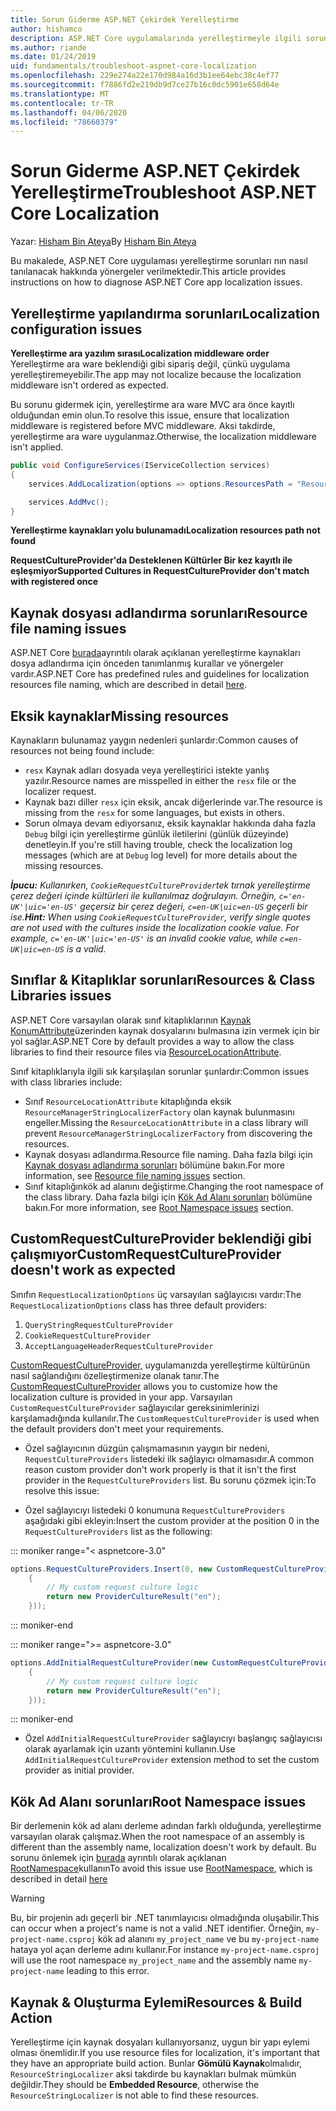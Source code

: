 ```yaml
---
title: Sorun Giderme ASP.NET Çekirdek Yerelleştirme
author: hishamco
description: ASP.NET Core uygulamalarında yerelleştirmeyle ilgili sorunları nasıl tanılayarak tanılamayı öğrenin.
ms.author: riande
ms.date: 01/24/2019
uid: fundamentals/troubleshoot-aspnet-core-localization
ms.openlocfilehash: 229e274a22e170d984a16d3b1ee64ebc38c4ef77
ms.sourcegitcommit: f7886fd2e219db9d7ce27b16c0dc5901e658d64e
ms.translationtype: MT
ms.contentlocale: tr-TR
ms.lasthandoff: 04/06/2020
ms.locfileid: "78660379"
---
```

# <a name="troubleshoot-aspnet-core-localization"></a><span data-ttu-id="37cd2-103">Sorun Giderme ASP.NET Çekirdek Yerelleştirme</span><span class="sxs-lookup"><span data-stu-id="37cd2-103">Troubleshoot ASP.NET Core Localization</span></span>

<span data-ttu-id="37cd2-104">Yazar: [Hisham Bin Ateya](https://github.com/hishamco)</span><span class="sxs-lookup"><span data-stu-id="37cd2-104">By [Hisham Bin Ateya](https://github.com/hishamco)</span></span>

<span data-ttu-id="37cd2-105">Bu makalede, ASP.NET Core uygulaması yerelleştirme sorunları nın nasıl tanılanacak hakkında yönergeler verilmektedir.</span><span class="sxs-lookup"><span data-stu-id="37cd2-105">This article provides instructions on how to diagnose ASP.NET Core app localization issues.</span></span>

## <a name="localization-configuration-issues"></a><span data-ttu-id="37cd2-106">Yerelleştirme yapılandırma sorunları</span><span class="sxs-lookup"><span data-stu-id="37cd2-106">Localization configuration issues</span></span>

<span data-ttu-id="37cd2-107">**Yerelleştirme ara yazılım sırası**</span><span class="sxs-lookup"><span data-stu-id="37cd2-107">**Localization middleware order**</span></span>  
<span data-ttu-id="37cd2-108">Yerelleştirme ara ware beklendiği gibi sipariş değil, çünkü uygulama yerelleştiremeyebilir.</span><span class="sxs-lookup"><span data-stu-id="37cd2-108">The app may not localize because the localization middleware isn't ordered as expected.</span></span>

<span data-ttu-id="37cd2-109">Bu sorunu gidermek için, yerelleştirme ara ware MVC ara önce kayıtlı olduğundan emin olun.</span><span class="sxs-lookup"><span data-stu-id="37cd2-109">To resolve this issue, ensure that localization middleware is registered before MVC middleware.</span></span> <span data-ttu-id="37cd2-110">Aksi takdirde, yerelleştirme ara ware uygulanmaz.</span><span class="sxs-lookup"><span data-stu-id="37cd2-110">Otherwise, the localization middleware isn't applied.</span></span>

```csharp
public void ConfigureServices(IServiceCollection services)
{
    services.AddLocalization(options => options.ResourcesPath = "Resources");

    services.AddMvc();
}
```

<span data-ttu-id="37cd2-111">**Yerelleştirme kaynakları yolu bulunamadı**</span><span class="sxs-lookup"><span data-stu-id="37cd2-111">**Localization resources path not found**</span></span>

<span data-ttu-id="37cd2-112">**RequestCultureProvider'da Desteklenen Kültürler Bir kez kayıtlı ile eşleşmiyor**</span><span class="sxs-lookup"><span data-stu-id="37cd2-112">**Supported Cultures in RequestCultureProvider don't match with registered once**</span></span>  

## <a name="resource-file-naming-issues"></a><span data-ttu-id="37cd2-113">Kaynak dosyası adlandırma sorunları</span><span class="sxs-lookup"><span data-stu-id="37cd2-113">Resource file naming issues</span></span>

<span data-ttu-id="37cd2-114">ASP.NET Core [burada](xref:fundamentals/localization?view=aspnetcore-2.2#resource-file-naming)ayrıntılı olarak açıklanan yerelleştirme kaynakları dosya adlandırma için önceden tanımlanmış kurallar ve yönergeler vardır.</span><span class="sxs-lookup"><span data-stu-id="37cd2-114">ASP.NET Core has predefined rules and guidelines for localization resources file naming, which are described in detail [here](xref:fundamentals/localization?view=aspnetcore-2.2#resource-file-naming).</span></span>

## <a name="missing-resources"></a><span data-ttu-id="37cd2-115">Eksik kaynaklar</span><span class="sxs-lookup"><span data-stu-id="37cd2-115">Missing resources</span></span>

<span data-ttu-id="37cd2-116">Kaynakların bulunamaz yaygın nedenleri şunlardır:</span><span class="sxs-lookup"><span data-stu-id="37cd2-116">Common causes of resources not being found include:</span></span>

- <span data-ttu-id="37cd2-117">`resx` Kaynak adları dosyada veya yerelleştirici istekte yanlış yazılır.</span><span class="sxs-lookup"><span data-stu-id="37cd2-117">Resource names are misspelled in either the `resx` file or the localizer request.</span></span>
- <span data-ttu-id="37cd2-118">Kaynak bazı diller `resx` için eksik, ancak diğerlerinde var.</span><span class="sxs-lookup"><span data-stu-id="37cd2-118">The resource is missing from the `resx` for some languages, but exists in others.</span></span>
- <span data-ttu-id="37cd2-119">Sorun olmaya devam ediyorsanız, eksik kaynaklar hakkında daha fazla `Debug` bilgi için yerelleştirme günlük iletilerini (günlük düzeyinde) denetleyin.</span><span class="sxs-lookup"><span data-stu-id="37cd2-119">If you're still having trouble, check the localization log messages (which are at `Debug` log level) for more details about the missing resources.</span></span>

<span data-ttu-id="37cd2-120">_**İpucu:** Kullanırken, `CookieRequestCultureProvider`tek tırnak yerelleştirme çerez değeri içinde kültürleri ile kullanılmaz doğrulayın. Örneğin, `c='en-UK'|uic='en-US'` geçersiz bir çerez değeri, `c=en-UK|uic=en-US` geçerli bir ise._</span><span class="sxs-lookup"><span data-stu-id="37cd2-120">_**Hint:** When using `CookieRequestCultureProvider`, verify single quotes are not used with the cultures inside the localization cookie value. For example, `c='en-UK'|uic='en-US'` is an invalid cookie value, while `c=en-UK|uic=en-US` is a valid._</span></span>

## <a name="resources--class-libraries-issues"></a><span data-ttu-id="37cd2-121">Sınıflar & Kitaplıklar sorunları</span><span class="sxs-lookup"><span data-stu-id="37cd2-121">Resources & Class Libraries issues</span></span>

<span data-ttu-id="37cd2-122">ASP.NET Core varsayılan olarak sınıf kitaplıklarının [Kaynak KonumAttribute](/dotnet/api/microsoft.extensions.localization.resourcelocationattribute?view=aspnetcore-2.1)üzerinden kaynak dosyalarını bulmasına izin vermek için bir yol sağlar.</span><span class="sxs-lookup"><span data-stu-id="37cd2-122">ASP.NET Core by default provides a way to allow the class libraries to find their resource files via [ResourceLocationAttribute](/dotnet/api/microsoft.extensions.localization.resourcelocationattribute?view=aspnetcore-2.1).</span></span>

<span data-ttu-id="37cd2-123">Sınıf kitaplıklarıyla ilgili sık karşılaşılan sorunlar şunlardır:</span><span class="sxs-lookup"><span data-stu-id="37cd2-123">Common issues with class libraries include:</span></span>
- <span data-ttu-id="37cd2-124">Sınıf `ResourceLocationAttribute` kitaplığında eksik `ResourceManagerStringLocalizerFactory` olan kaynak bulunmasını engeller.</span><span class="sxs-lookup"><span data-stu-id="37cd2-124">Missing the `ResourceLocationAttribute` in a class library will prevent `ResourceManagerStringLocalizerFactory` from discovering the resources.</span></span>
- <span data-ttu-id="37cd2-125">Kaynak dosyası adlandırma.</span><span class="sxs-lookup"><span data-stu-id="37cd2-125">Resource file naming.</span></span> <span data-ttu-id="37cd2-126">Daha fazla bilgi için [Kaynak dosyası adlandırma sorunları](#resource-file-naming-issues) bölümüne bakın.</span><span class="sxs-lookup"><span data-stu-id="37cd2-126">For more information, see [Resource file naming issues](#resource-file-naming-issues) section.</span></span>
- <span data-ttu-id="37cd2-127">Sınıf kitaplığınkök ad alanını değiştirme.</span><span class="sxs-lookup"><span data-stu-id="37cd2-127">Changing the root namespace of the class library.</span></span> <span data-ttu-id="37cd2-128">Daha fazla bilgi için [Kök Ad Alanı sorunları](#root-namespace-issues) bölümüne bakın.</span><span class="sxs-lookup"><span data-stu-id="37cd2-128">For more information, see [Root Namespace issues](#root-namespace-issues) section.</span></span>

## <a name="customrequestcultureprovider-doesnt-work-as-expected"></a><span data-ttu-id="37cd2-129">CustomRequestCultureProvider beklendiği gibi çalışmıyor</span><span class="sxs-lookup"><span data-stu-id="37cd2-129">CustomRequestCultureProvider doesn't work as expected</span></span>

<span data-ttu-id="37cd2-130">Sınıfın `RequestLocalizationOptions` üç varsayılan sağlayıcısı vardır:</span><span class="sxs-lookup"><span data-stu-id="37cd2-130">The `RequestLocalizationOptions` class has three default providers:</span></span>

1. `QueryStringRequestCultureProvider`
2. `CookieRequestCultureProvider`
3. `AcceptLanguageHeaderRequestCultureProvider`

<span data-ttu-id="37cd2-131">[CustomRequestCultureProvider,](/dotnet/api/microsoft.aspnetcore.localization.customrequestcultureprovider?view=aspnetcore-2.1) uygulamanızda yerelleştirme kültürünün nasıl sağlandığını özelleştirmenize olanak tanır.</span><span class="sxs-lookup"><span data-stu-id="37cd2-131">The [CustomRequestCultureProvider](/dotnet/api/microsoft.aspnetcore.localization.customrequestcultureprovider?view=aspnetcore-2.1) allows you to customize how the localization culture is provided in your app.</span></span> <span data-ttu-id="37cd2-132">Varsayılan `CustomRequestCultureProvider` sağlayıcılar gereksinimlerinizi karşılamadığında kullanılır.</span><span class="sxs-lookup"><span data-stu-id="37cd2-132">The `CustomRequestCultureProvider` is used when the default providers don't meet your requirements.</span></span>

- <span data-ttu-id="37cd2-133">Özel sağlayıcının düzgün çalışmamasının yaygın bir nedeni, `RequestCultureProviders` listedeki ilk sağlayıcı olmamasıdır.</span><span class="sxs-lookup"><span data-stu-id="37cd2-133">A common reason custom provider don't work properly is that it isn't the first provider in the `RequestCultureProviders` list.</span></span> <span data-ttu-id="37cd2-134">Bu sorunu çözmek için:</span><span class="sxs-lookup"><span data-stu-id="37cd2-134">To resolve this issue:</span></span>

- <span data-ttu-id="37cd2-135">Özel sağlayıcıyı listedeki 0 konumuna `RequestCultureProviders` aşağıdaki gibi ekleyin:</span><span class="sxs-lookup"><span data-stu-id="37cd2-135">Insert the custom provider at the position 0 in the `RequestCultureProviders` list as the following:</span></span>

::: moniker range="< aspnetcore-3.0"
```csharp
options.RequestCultureProviders.Insert(0, new CustomRequestCultureProvider(async context =>
    {
        // My custom request culture logic
        return new ProviderCultureResult("en");
    }));
```
::: moniker-end

::: moniker range=">= aspnetcore-3.0"
```csharp
options.AddInitialRequestCultureProvider(new CustomRequestCultureProvider(async context =>
    {
        // My custom request culture logic
        return new ProviderCultureResult("en");
    }));
```
::: moniker-end

- <span data-ttu-id="37cd2-136">Özel `AddInitialRequestCultureProvider` sağlayıcıyı başlangıç sağlayıcısı olarak ayarlamak için uzantı yöntemini kullanın.</span><span class="sxs-lookup"><span data-stu-id="37cd2-136">Use `AddInitialRequestCultureProvider` extension method to set the custom provider as initial provider.</span></span>

## <a name="root-namespace-issues"></a><span data-ttu-id="37cd2-137">Kök Ad Alanı sorunları</span><span class="sxs-lookup"><span data-stu-id="37cd2-137">Root Namespace issues</span></span>

<span data-ttu-id="37cd2-138">Bir derlemenin kök ad alanı derleme adından farklı olduğunda, yerelleştirme varsayılan olarak çalışmaz.</span><span class="sxs-lookup"><span data-stu-id="37cd2-138">When the root namespace of an assembly is different than the assembly name, localization doesn't work by default.</span></span> <span data-ttu-id="37cd2-139">Bu sorunu önlemek için [burada](xref:fundamentals/localization?view=aspnetcore-2.2#resource-file-naming) ayrıntılı olarak açıklanan [RootNamespace](/dotnet/api/microsoft.extensions.localization.rootnamespaceattribute?view=aspnetcore-2.1)kullanın</span><span class="sxs-lookup"><span data-stu-id="37cd2-139">To avoid this issue use [RootNamespace](/dotnet/api/microsoft.extensions.localization.rootnamespaceattribute?view=aspnetcore-2.1), which is described in detail [here](xref:fundamentals/localization?view=aspnetcore-2.2#resource-file-naming)</span></span>

> [!WARNING]
> <span data-ttu-id="37cd2-140">Bu, bir projenin adı geçerli bir .NET tanımlayıcısı olmadığında oluşabilir.</span><span class="sxs-lookup"><span data-stu-id="37cd2-140">This can occur when a project's name is not a valid .NET identifier.</span></span> <span data-ttu-id="37cd2-141">Örneğin, `my-project-name.csproj` kök ad alanını `my_project_name` ve bu `my-project-name` hataya yol açan derleme adını kullanır.</span><span class="sxs-lookup"><span data-stu-id="37cd2-141">For instance `my-project-name.csproj` will use the root namespace `my_project_name` and the assembly name `my-project-name` leading to this error.</span></span> 

## <a name="resources--build-action"></a><span data-ttu-id="37cd2-142">Kaynak & Oluşturma Eylemi</span><span class="sxs-lookup"><span data-stu-id="37cd2-142">Resources & Build Action</span></span>

<span data-ttu-id="37cd2-143">Yerelleştirme için kaynak dosyaları kullanıyorsanız, uygun bir yapı eylemi olması önemlidir.</span><span class="sxs-lookup"><span data-stu-id="37cd2-143">If you use resource files for localization, it's important that they have an appropriate build action.</span></span> <span data-ttu-id="37cd2-144">Bunlar **Gömülü Kaynak**olmalıdır, `ResourceStringLocalizer` aksi takdirde bu kaynakları bulmak mümkün değildir.</span><span class="sxs-lookup"><span data-stu-id="37cd2-144">They should be **Embedded Resource**, otherwise the `ResourceStringLocalizer` is not able to find these resources.</span></span>
